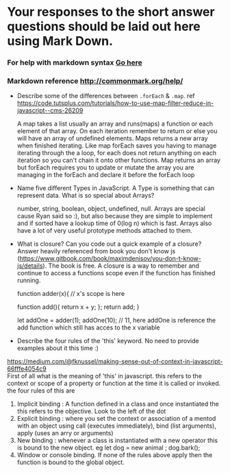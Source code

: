 # Your responses to the short answer questions should be laid out here using Mark Down.
### For help with markdown syntax [Go here](https://github.com/adam-p/markdown-here/wiki/Markdown-Cheatsheet)
### Markdown reference http://commonmark.org/help/

* Describe some of the differences between `.forEach` & `.map`.
   ref https://code.tutsplus.com/tutorials/how-to-use-map-filter-reduce-in-javascript--cms-26209

   A map takes a list usually an array and runs(maps) a function or each element of that array. On each
   iteration remember to return or else you will have an array of undefined elements. Maps returns a new array
   when finished iterating.
   Like map forEach saves you having to manage iterating through the a loop, for each does not return anything on each iteration so you can't chain it onto other functions. Map returns an array but forEach requires you to update or mutate the array you are managing in the forEach and declare it before the forEach loop

* Name five different Types in JavaScript. A Type is something that can represent data. What is so special about Arrays?

   number, string, boolean, object, undefined, null. Arrays are special cause Ryan said so :), but also because
   they are simple to implement and if sorted have a lookup time of 0(log n) which is fast. Arrays also have a lot of very useful prototype methods attached to them.

* What is closure? Can you code out a quick example of a closure?
  Answer heavily referenced from book you don't know js (https://www.gitbook.com/book/maximdenisov/you-don-t-know-js/details). The book is free.
  A closure is a way to remember and continue to access a functions scope even if the function has finished running.

  function adder(x){
    // x's scope is here

    function add(){
      return x + y;
    };
    return add;
  }

  let addOne = adder(1);
  addOne(10); // 11,  here  addOne is reference the add function which still has acces to the x variable

* Describe the four rules of the 'this' keyword. No need to provide examples about it this time :)

https://medium.com/@fknussel/making-sense-out-of-context-in-javascript-66fffe4054c9  
First of all what is the meaning of 'this' in javascript. this refers to the context or scope of a property
or function at the time it is called or invoked. the four rules of this are
1. Implicit binding : A function defined in a class and once instantiated the this refers to the objective.
   Look to the left of the dot
2. Explicit binding : where you set the context or association of a mentod with an object using call    (executes  immediately), bind (list arguments), apply (uses an arry or arguments)
3. New binding : whenever a class is instantiated with a new operator this is bound to the new object. eg let dog = new animal ; dog.bark();
4. Window or console binding. If none of the rules above apply then the function is bound to the global object. 
